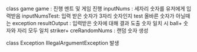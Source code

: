class game
  game : 진행 멘트 및 게임 진행
  inputNums :  세자리 숫자를 유저에게 입력받음
  inputNumsTest: 입력 받은 숫자가 3자리 숫자인지 test
    올바른 숫자가 아닐때는 exception
  resultOutput :  입력받은 숫자에 대해 결과 도출
     숫자 일치 시 ball+
     숫자와 자리 모두 일치 striker+
  creRandomNums :  랜덤 숫자 생성

class Exception
  IllegalArgumentException 발생
